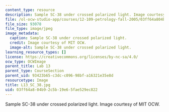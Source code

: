 ```yaml
---
content_type: resource
description: Sample SC-38 under crossed polarized light. Image courtesy of MIT OCW.
file: /ol-ocw-studio-app/courses/12-109-petrology-fall-2005/03ff64a804b92c5b19e65fae529ec822_L13_SC_38.jpg
file_size: 93078
file_type: image/jpeg
image_metadata:
  caption: Sample SC-38 under crossed polarized light.
  credit: Image courtesy of MIT OCW.
  image-alt: Sample SC-38 under crossed polarized light.
learning_resource_types: []
license: https://creativecommons.org/licenses/by-nc-sa/4.0/
ocw_type: OCWImage
parent_title: Lab 13
parent_type: CourseSection
parent_uid: 93423b65-c3dc-c096-98bf-a16321e35e8d
resourcetype: Image
title: L13_SC_38.jpg
uid: 03ff64a8-04b9-2c5b-19e6-5fae529ec822
---
```

Sample SC-38 under crossed polarized light. Image courtesy of MIT OCW.